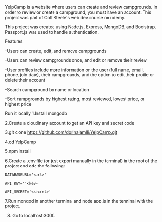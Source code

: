 YelpCamp is a website where users can create and review campgrounds. In order to review or create a campground, you must have an account. This project was part of Colt Steele's web dev course on udemy.

This project was created using Node.js, Express, MongoDB, and Bootstrap. Passport.js was used to handle authentication.

Features

 -Users can create, edit, and remove campgrounds
 
 -Users can review campgrounds once, and edit or remove their review
 
 -User profiles include more information on the user (full name, email, phone, join date), their campgrounds, and the option to edit their profile or delete their account
 
 -Search campground by name or location
 
 -Sort campgrounds by highest rating, most reviewed, lowest price, or highest price

Run it locally
 1.Install mongodb
 
 2.Create a cloudinary account to get an API key and secret code
 
 3.git clone https://github.com/dorinalamlli/YelpCamp.git
 
 4.cd YelpCamp
 
 5.npm install
 
 6.Create a .env file (or just export manually in the terminal) in the root of the project and add the following:
 

	DATABASEURL='<url>'
 
	API_KEY=''<key>
 
	API_SECRET='<secret>'
 
 
 7.Run mongod in another terminal and node app.js in the terminal with the project.
 
 8. Go to localhost:3000.
